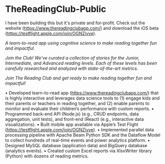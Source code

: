 # TheReadingClub-Public
I have been building this but it's private and for-profit. Check out the website (https://www.thereadingclubapp.com/) and download the iOS beta (https://testflight.apple.com/join/OGNZivve).

_A learn-to-read app using cognitive science to make reading together fun and impactful._

_Join the Club!_
_We’ve curated a collection of stories for the Junior, Intermediate, and Advanced reading levels. Each of these levels has been carefully researched and analyzed with state-of-the-art metrics._

_Join The Reading Club and get ready to make reading together fun and impactful!_


•	Developed learn-to-read app (https://www.thereadingclubapp.com/) that is highly interactive and leverages 
data science tools to (1) engage kids and their parents or teachers in reading together, and (2) enable parents 
to monitor and evaluate their children’s performance with custom reports.
•	Programmed back-end API (Node.js) (e.g., CRUD endpoints, data aggregation, unit tests), and front-end (React) 
(e.g., interactive data visualizations).
•	Built mobile app available via Apple’s Test Flight (https://testflight.apple.com/join/OGNZivve).
•	Implemented parallel data processing pipeline with Apache Beam Python SDK and the Dataflow Model to collect 
hundreds of real-time events and power analytics platform.
•	Designed MySQL database (application data) and BigQuery database (analytics events).
•	Created custom Excel reports via XlsxWriter library (Python) with dozens of reading metrics.
